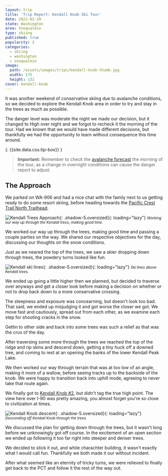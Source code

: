 ```yaml
---
layout: trip
title: 'Trip Report: Kendall Knob Ski Tour'
date: 2022-02-20
state: Washington
area: Snoqualmie
type: skiing
published: true
popularity: 3
categories:
  - skiing
  - washington
  - snoqualmie
image:
  path: /assets/images/trips/kendall-knob-thumb.jpg
  width: 175
  height: 131
cover: kendall-knob
---
```


It was another weekend of conservative skiing due to avalanche conditions, so
we decided to explore the Kendall Knob area in order to try and stay in the
trees as much as possible.

The danger level was moderate the night we made our decision, but it changed to
High over night and we forgot to recheck it the morning of the tour. Had we
known that we would have made different decisions, but thankfully we had the
opportunity to learn without consequence this time around.

{: {{site.data.css.tip-box}} }
> **Important:** Remember to check the [avalanche forecast](https://nwac.us/) the
> morning of the tour, as a change in overnight conditions can cause the danger
> report to adjust.

## The Approach

We parked on WA-906 and had a nice chat with the family next to us getting
ready to do some resort skiing, before heading towards the [Pacific Crest Trail North Trailhead](https://goo.gl/maps/7bzLNNVGnF1Bi1Eo9).

![Kendall Trees Approach](/assets/images/trips/kendall-knob-approach.jpg "Kendall Trees Approach"){: .shadow-5.oversized}{: loading="lazy"} <small><i>Working our way up through the Kendall trees, making good time.</i></small>

We worked our way up through the trees, making good time and passing a couple
parties on the way. We shared our respective objectives for the day, discussing
our thoughts on the snow conditions.

Just as we neared the top of the trees, we saw a skier dropping down through
trees, the powdery turns looked like fun.

![Kendall ski lines](/assets/images/trips/kendall-knob-ski-lines.jpg "Kendall ski lines"){: .shadow-5.oversized}{: loading="lazy"} <small><i>Ski lines above Kendall trees.</i></small>

We ended up going a little higher then we planned, but decided to traverse over
anyways and get a closer look before making a decision on whether or not to
drop back down to a more conservative crossing.

The steepness and exposure was concearning, but doesn't look too bad. That
said, we ended up misjudging it and got worse the closer we got. We move fast
and cautiously, spread out from each other, as we examine each step for
shooting cracks in the snow.

Gettin to other side and back into some trees was such a relief as that was the
crux of the day.

After traversing some more through the trees we reached the top of the ridge
and rip skins and descend down, getting a tiny huck off a downed tree, and
coming to rest at an opening the banks of the lower Kendall Peak Lake.

We then worked our way through terrain that was at too low of an angle, making
it more of a wallow, before seeing tracks up to the backside of the knob. We
were happy to transition back into uphill mode, agreeing to never take that
route again.

We finally got to [Kendall Knob #2](https://www.peakbagger.com/peak.aspx?pid=2116),
but didn't tag the true high point. The view here over I-90 was pretty amazing, you
almost forget you're so close to civilization at times.

![Kendall Knob descent](/assets/images/trips/kendall-knob-tree-descent.jpg "Kendall Knob descent"){: .shadow-5.oversized}{: loading="lazy"} <small><i>Descending off Kendall Knob through the trees.</i></small>

We discussed the plan for getting down through the trees, but it wasn't long
before we unknowingly got off course. In the excitement of an open section we
ended up following it too far right into steeper and denser trees.

We decided to stick it out, and while charachter building, it wasn't exactly
what I would call fun. Thankfully we both made it our without incident.

After what seemed like an eternity of tricky turns, we were relieved to finally
get back to the PCT and follow it the rest of the way out.
